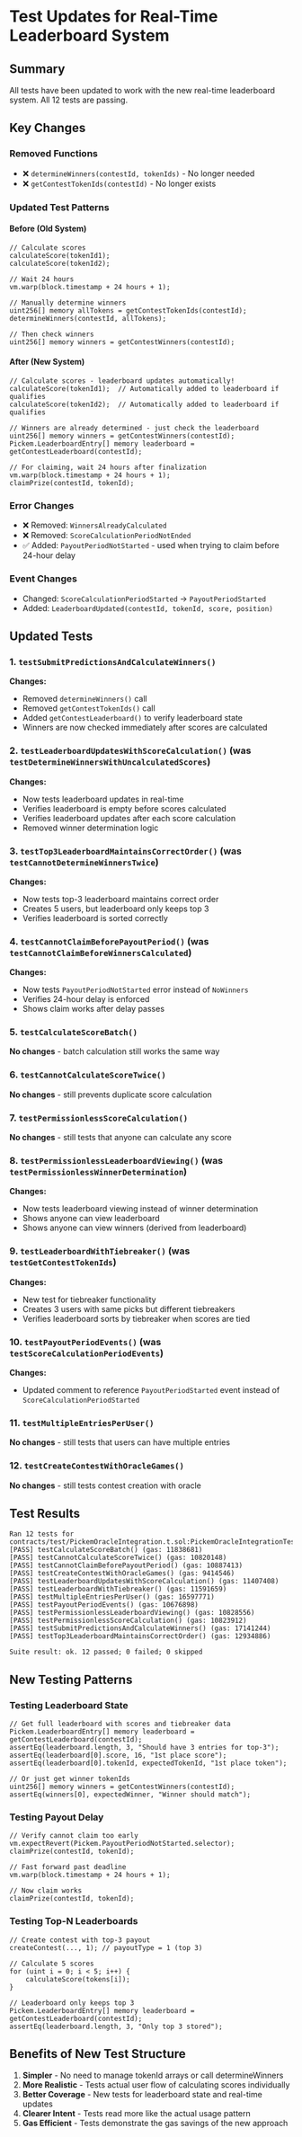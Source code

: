 # Test Updates for Real-Time Leaderboard System

## Summary

All tests have been updated to work with the new real-time leaderboard system. All 12 tests are passing.

## Key Changes

### Removed Functions
- ❌ `determineWinners(contestId, tokenIds)` - No longer needed
- ❌ `getContestTokenIds(contestId)` - No longer exists

### Updated Test Patterns

#### Before (Old System)
```solidity
// Calculate scores
calculateScore(tokenId1);
calculateScore(tokenId2);

// Wait 24 hours
vm.warp(block.timestamp + 24 hours + 1);

// Manually determine winners
uint256[] memory allTokens = getContestTokenIds(contestId);
determineWinners(contestId, allTokens);

// Then check winners
uint256[] memory winners = getContestWinners(contestId);
```

#### After (New System)
```solidity
// Calculate scores - leaderboard updates automatically!
calculateScore(tokenId1);  // Automatically added to leaderboard if qualifies
calculateScore(tokenId2);  // Automatically added to leaderboard if qualifies

// Winners are already determined - just check the leaderboard
uint256[] memory winners = getContestWinners(contestId);
Pickem.LeaderboardEntry[] memory leaderboard = getContestLeaderboard(contestId);

// For claiming, wait 24 hours after finalization
vm.warp(block.timestamp + 24 hours + 1);
claimPrize(contestId, tokenId);
```

### Error Changes
- ❌ Removed: `WinnersAlreadyCalculated`
- ❌ Removed: `ScoreCalculationPeriodNotEnded`
- ✅ Added: `PayoutPeriodNotStarted` - used when trying to claim before 24-hour delay

### Event Changes
- Changed: `ScoreCalculationPeriodStarted` → `PayoutPeriodStarted`
- Added: `LeaderboardUpdated(contestId, tokenId, score, position)`

## Updated Tests

### 1. `testSubmitPredictionsAndCalculateWinners()`
**Changes:**
- Removed `determineWinners()` call
- Removed `getContestTokenIds()` call
- Added `getContestLeaderboard()` to verify leaderboard state
- Winners are now checked immediately after scores are calculated

### 2. `testLeaderboardUpdatesWithScoreCalculation()` (was `testDetermineWinnersWithUncalculatedScores`)
**Changes:**
- Now tests leaderboard updates in real-time
- Verifies leaderboard is empty before scores calculated
- Verifies leaderboard updates after each score calculation
- Removed winner determination logic

### 3. `testTop3LeaderboardMaintainsCorrectOrder()` (was `testCannotDetermineWinnersTwice`)
**Changes:**
- Now tests top-3 leaderboard maintains correct order
- Creates 5 users, but leaderboard only keeps top 3
- Verifies leaderboard is sorted correctly

### 4. `testCannotClaimBeforePayoutPeriod()` (was `testCannotClaimBeforeWinnersCalculated`)
**Changes:**
- Now tests `PayoutPeriodNotStarted` error instead of `NoWinners`
- Verifies 24-hour delay is enforced
- Shows claim works after delay passes

### 5. `testCalculateScoreBatch()`
**No changes** - batch calculation still works the same way

### 6. `testCannotCalculateScoreTwice()`
**No changes** - still prevents duplicate score calculation

### 7. `testPermissionlessScoreCalculation()`
**No changes** - still tests that anyone can calculate any score

### 8. `testPermissionlessLeaderboardViewing()` (was `testPermissionlessWinnerDetermination`)
**Changes:**
- Now tests leaderboard viewing instead of winner determination
- Shows anyone can view leaderboard
- Shows anyone can view winners (derived from leaderboard)

### 9. `testLeaderboardWithTiebreaker()` (was `testGetContestTokenIds`)
**Changes:**
- New test for tiebreaker functionality
- Creates 3 users with same picks but different tiebreakers
- Verifies leaderboard sorts by tiebreaker when scores are tied

### 10. `testPayoutPeriodEvents()` (was `testScoreCalculationPeriodEvents`)
**Changes:**
- Updated comment to reference `PayoutPeriodStarted` event instead of `ScoreCalculationPeriodStarted`

### 11. `testMultipleEntriesPerUser()`
**No changes** - still tests that users can have multiple entries

### 12. `testCreateContestWithOracleGames()`
**No changes** - still tests contest creation with oracle

## Test Results

```
Ran 12 tests for contracts/test/PickemOracleIntegration.t.sol:PickemOracleIntegrationTest
[PASS] testCalculateScoreBatch() (gas: 11838681)
[PASS] testCannotCalculateScoreTwice() (gas: 10820148)
[PASS] testCannotClaimBeforePayoutPeriod() (gas: 10887413)
[PASS] testCreateContestWithOracleGames() (gas: 9414546)
[PASS] testLeaderboardUpdatesWithScoreCalculation() (gas: 11407408)
[PASS] testLeaderboardWithTiebreaker() (gas: 11591659)
[PASS] testMultipleEntriesPerUser() (gas: 16597771)
[PASS] testPayoutPeriodEvents() (gas: 10676898)
[PASS] testPermissionlessLeaderboardViewing() (gas: 10828556)
[PASS] testPermissionlessScoreCalculation() (gas: 10823912)
[PASS] testSubmitPredictionsAndCalculateWinners() (gas: 17141244)
[PASS] testTop3LeaderboardMaintainsCorrectOrder() (gas: 12934886)

Suite result: ok. 12 passed; 0 failed; 0 skipped
```

## New Testing Patterns

### Testing Leaderboard State
```solidity
// Get full leaderboard with scores and tiebreaker data
Pickem.LeaderboardEntry[] memory leaderboard = getContestLeaderboard(contestId);
assertEq(leaderboard.length, 3, "Should have 3 entries for top-3");
assertEq(leaderboard[0].score, 16, "1st place score");
assertEq(leaderboard[0].tokenId, expectedTokenId, "1st place token");

// Or just get winner tokenIds
uint256[] memory winners = getContestWinners(contestId);
assertEq(winners[0], expectedWinner, "Winner should match");
```

### Testing Payout Delay
```solidity
// Verify cannot claim too early
vm.expectRevert(Pickem.PayoutPeriodNotStarted.selector);
claimPrize(contestId, tokenId);

// Fast forward past deadline
vm.warp(block.timestamp + 24 hours + 1);

// Now claim works
claimPrize(contestId, tokenId);
```

### Testing Top-N Leaderboards
```solidity
// Create contest with top-3 payout
createContest(..., 1); // payoutType = 1 (top 3)

// Calculate 5 scores
for (uint i = 0; i < 5; i++) {
    calculateScore(tokens[i]);
}

// Leaderboard only keeps top 3
Pickem.LeaderboardEntry[] memory leaderboard = getContestLeaderboard(contestId);
assertEq(leaderboard.length, 3, "Only top 3 stored");
```

## Benefits of New Test Structure

1. **Simpler** - No need to manage tokenId arrays or call determineWinners
2. **More Realistic** - Tests actual user flow of calculating scores individually
3. **Better Coverage** - New tests for leaderboard state and real-time updates
4. **Clearer Intent** - Tests read more like the actual usage pattern
5. **Gas Efficient** - Tests demonstrate the gas savings of the new approach
